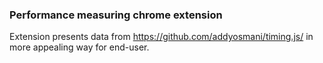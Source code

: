### Performance measuring chrome extension

Extension presents data from https://github.com/addyosmani/timing.js/ in more appealing way for end-user.
